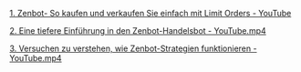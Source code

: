 [1. Zenbot- So kaufen und verkaufen Sie einfach mit Limit Orders - YouTube](./Videos/1.Zenbot_How_to_simply_Buy_and_Sell_with_limit_orders-YouTube.mp4)

[2. Eine tiefere Einf&uuml;hrung in den Zenbot-Handelsbot - YouTube.mp4](./Videos/2.A_deeper_introduction_to_Zenbot_trading_bot-YouTube.mp4)

[3. Versuchen zu verstehen, wie Zenbot-Strategien funktionieren - YouTube.mp4](./Videos/3.Trying_to_understand_how_Zenbot_strategies_are_working-YouTube.mp4)